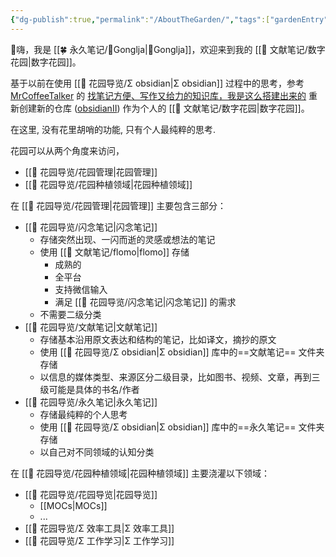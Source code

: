 ```yaml
---
{"dg-publish":true,"permalink":"/AboutTheGarden/","tags":["gardenEntry"]}
---
```



👋嗨，我是 [[🍀 永久笔记/👨Gonglja\|👨Gonglja]]，欢迎来到我的 [[🌿 文献笔记/数字花园\|数字花园]]。

基于以前在使用 [[🌱 花园导览/Σ obsidian\|Σ obsidian]] 过程中的思考，参考 [MrCoffeeTalker](https://sspai.com/u/g52evo9a/updates) 的 [找笔记方便、写作又给力的知识库，我是这么搭建出来的](https://sspai.com/post/77144) 重新创建新的仓库 ([obsidianII](github.com/gonglja/obsidianII/)) 作为个人的 [[🌿 文献笔记/数字花园\|数字花园]]。

在这里, 没有花里胡哨的功能,  只有个人最纯粹的思考.

花园可以从两个角度来访问，

- [[🌱 花园导览/花园管理\|花园管理]]
- [[🌱 花园导览/花园种植领域\|花园种植领域]]

在 [[🌱 花园导览/花园管理\|花园管理]] 主要包含三部分：

- [[🌱 花园导览/闪念笔记\|闪念笔记]]
	- 存储突然出现、一闪而逝的灵感或想法的笔记
	- 使用 [[🌿 文献笔记/flomo\|flomo]] 存储
		- 成熟的
		- 全平台
		- 支持微信输入
		- 满足 [[🌱 花园导览/闪念笔记\|闪念笔记]] 的需求
	- 不需要二级分类
- [[🌱 花园导览/文献笔记\|文献笔记]]
	- 存储基本沿用原文表达和结构的笔记，比如译文，摘抄的原文
	- 使用 [[🌱 花园导览/Σ obsidian\|Σ obsidian]] 库中的==文献笔记== 文件夹存储
	- 以信息的媒体类型、来源区分二级目录，比如图书、视频、文章，再到三级可能是具体的书名/作者
- [[🌱 花园导览/永久笔记\|永久笔记]]
	- 存储最纯粹的个人思考
	- 使用 [[🌱 花园导览/Σ obsidian\|Σ obsidian]] 库中的==永久笔记== 文件夹存储
	- 以自己对不同领域的认知分类

在 [[🌱 花园导览/花园种植领域\|花园种植领域]] 主要浇灌以下领域：

- [[🌱 花园导览/花园导览\|花园导览]]
	- [[MOCs\|MOCs]]
	- ...
- [[🌱 花园导览/Σ 效率工具\|Σ 效率工具]]
- [[🌱 花园导览/Σ 工作学习\|Σ 工作学习]]

